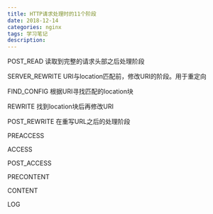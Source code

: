 ```yaml
---
title: HTTP请求处理时的11个阶段
date: 2018-12-14
categories: nginx
tags: 学习笔记
description: 
---
```


POST_READ 读取到完整的请求头部之后处理阶段

SERVER_REWRITE  URI与location匹配前，修改URI的阶段。用于重定向

FIND_CONFIG 根据URI寻找匹配的location块

REWRITE 找到location块后再修改URI

POST_REWRITE 在重写URL之后的处理阶段

PREACCESS

ACCESS

POST_ACCESS

PRECONTENT

CONTENT

LOG

